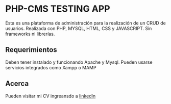 # PHP-CMS TESTING APP

Ésta es una plataforma de administración para la realización de un CRUD de usuarios. Realizada con PHP, MYSQL, HTML, CSS y JAVASCRIPT. Sin frameworks ni librerías.

## Requerimientos

Deben tener instalado y funcionando Apache y Mysql.
Pueden usarse servicios integrados como Xampp o MAMP

## Acerca
Pueden visitar mi CV ingreansdo a [linkedIn](https://www.linkedin.com/in/arielmoguillansky/)
